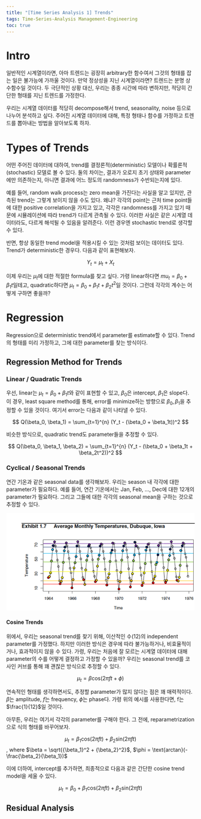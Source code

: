 ```yaml
---
title: "[Time Series Analysis 1] Trends"
tags: Time-Series-Analysis Management-Engineering
toc: true
---
```


# Intro 
일반적인 시계열이라면, 아마 트렌드는 굉장히 arbitrary한 함수여서 그것의 형태를 잡는 일은 불가능에 가까울 것이다. 만약 정상성을 지닌 시계열이라면? 트렌드는 분명 상수함수일 것이다. 두 극단적인 상황 대신, 우리는 종종 시간에 따라 변하지만, 적당히 간단한 형태를 지닌 트렌드를 가정한다.

우리는 시계열 데이터를 적당히 decompose해서 trend, seasonality, noise 등으로 나누어 분석하고 싶다. 주어진 시계열 데이터에 대해, 특정 형태나 함수를 가정하고 트렌드를 뽑아내는 방법을 알아보도록 하자.

# Types of Trends
어떤 주어진 데이터에 대하여, trend를 결정론적(deterministic) 모델이나 확률론적(stochastic) 모델로 볼 수 있다. 둘의 차이는, 결과가 오로지 초기 상태와 parameter에만 의존하는지, 아니면 결과에 어느 정도의 randomness가 수반되는지에 있다.

예를 들어, random walk process는 zero mean을 가진다는 사실을 알고 있지만, 관측된 trend는 그렇게 보이지 않을 수도 있다. 왜냐? 각각의 point는 근처 time point들에 대한 positive correlation을 가지고 있고, 각각은 randomness를 가지고 있기 때문에 시뮬레이션에 따라 trend가 다르게 관측될 수 있다. 이러한 사실은 같은 시계열 데이터라도, 다르게 해석될 수 있음을 알려준다. 이런 경우엔 stochastic trend로 생각할 수 있다.

반면, 항상 동일한 trend model을 적용시킬 수 있는 것처럼 보이는 데이터도 있다. Trend가 deterministic한 경우다. 다음과 같이 표현해보자.

$$ Y_t = \mu_t + X_t $$ 

이제 우리는 $\mu_t$에 대한 적절한 formula를 찾고 싶다. 가령 linear하다면 $mu_t = \beta_0 + \beta_1 t$일테고, quadratic하다면 $\mu_t = \beta_0 + \beta_1 t + \beta_2 t^2$일 것이다. 그런데 각각의 계수는 어떻게 구하면 좋을까? 


# Regression
Regression으로 deterministic trend에서 parameter를 estimate할 수 있다. Trend의 형태를 미리 가정하고, 그에 대한 parameter를 찾는 방식이다.

## Regression Method for Trends
### Linear / Quadratic Trends
우선, linear는 $\mu_t = \beta_0 + \beta_1 t$와 같이 표현할 수 있고, $\beta_0$은 intercept, $\beta_1$은 slope다. 이 경우, least square method를 통해, error를 minimize하는 방향으로 $\beta_0, \beta_1$을 추정할 수 있을 것이다. 여기서 error는 다음과 같이 나타낼 수 있다.

$$ Q(\beta_0, \beta_1) = \sum_{t=1}^{n} (Y_t - (\beta_0 + \beta_1t))^2 $$

비슷한 방식으로, quadratic trend도 parameter들을 추정할 수 있다.

$$ Q(\beta_0, \beta_1, \beta_2) = \sum_{t=1}^{n} (Y_t - (\beta_0 + \beta_1t + \beta_2t^2))^2 $$

### Cyclical / Seasonal Trends
연간 기온과 같은 seasonal data를 생각해보자. 우리는 season 내 각각에 대한 parameter가 필요하다. 예를 들어, 연간 기온에서는 Jan, Feb, ..., Dec에 대한 12개의 parameter가 필요하다. 그리고 그들에 대한 각각의 seasonal mean을 구하는 것으로 추정할 수 있다.

![](/imgs/mge/tsa3.png)

#### Cosine Trends
위에서, 우리는 seasonal trend를 찾기 위해, 이산적인 수(12)의 independent parameter를 가정했다. 하지만 이러한 방식은 경우에 따라 불가능하거나, 비효율적이거나, 효과적이지 않을 수 있다. 가령, 우리는 처음에 잘 모르는 시계열 데이터에 대해 parameter의 수를 어떻게 결정하고 가정할 수 있을까? 우리는 seasonal trend를 코사인 커브를 통해 꽤 괜찮은 방식으로 추정할 수 있다.

$$\mu_t = \beta \text{cos}(2\pi f t + \phi)$$

연속적인 형태를 생각하면서도, 추정할 parameter가 많지 않다는 점은 꽤 매력적이다. $\beta$는 amplitude, $f$는 frequency, $\phi$는 phase다. 가령 위의 예시를 사용한다면, f는 $\frac{1}{12}$일 것이다.

아무튼, 우리는 여기서 각각의 parameter를 구해야 한다. 그 전에, reparametrization으로 식의 형태를 바꾸어보자.

$$ \mu_t = \beta_1 \text{cos}(2\pi ft) + \beta_2 \text{sin}(2\pi ft)$$, where $\beta = \sqrt{{\beta_1}^2 + {\beta_2}^2}$, $\phi = \text{arctan}(- \frac{\beta_2}{\beta_1})$

이에 더하여, intercept를 추가하면, 최종적으로 다음과 같은 간단한 cosine trend model을 세울 수 있다.

$$ \mu_t = \beta_0 + \beta_1 \text{cos}(2\pi ft) + \beta_2 \text{sin}(2\pi ft)$$


## Residual Analysis
